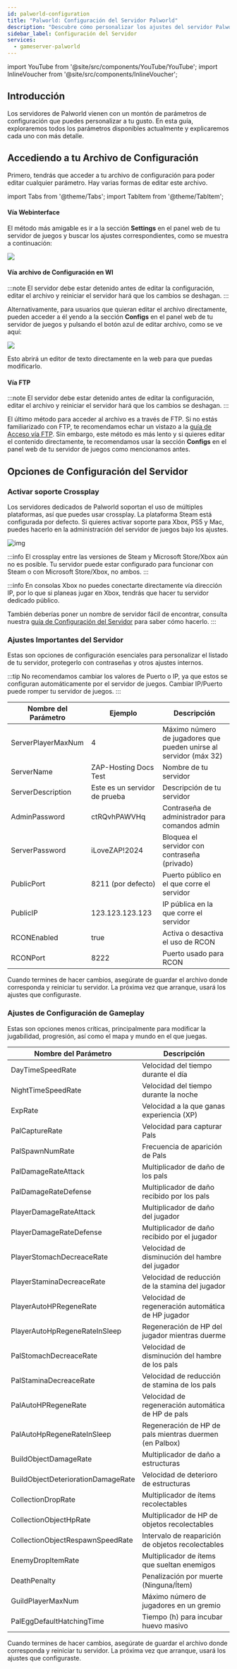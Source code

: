 ```yaml
---
id: palworld-configuration
title: "Palworld: Configuración del Servidor Palworld"
description: "Descubre cómo personalizar los ajustes del servidor Palworld para una experiencia de juego a tu medida y optimiza tu partida → Aprende más ahora"
sidebar_label: Configuración del Servidor
services:
  - gameserver-palworld
---
```


import YouTube from '@site/src/components/YouTube/YouTube';
import InlineVoucher from '@site/src/components/InlineVoucher';

## Introducción
Los servidores de Palworld vienen con un montón de parámetros de configuración que puedes personalizar a tu gusto. En esta guía, exploraremos todos los parámetros disponibles actualmente y explicaremos cada uno con más detalle.
<YouTube videoId="Trs9Ysxa1gc" imageSrc="https://screensaver01.zap-hosting.com/index.php/s/LsRSG5MHK9PyQZF/preview" title="¡Configura tu servidor Palworld en solo UN MINUTO!" description="¿Te gusta entender mejor cuando ves las cosas en acción? ¡Aquí te tenemos! Sumérgete en nuestro video que lo explica todo. Ya sea que tengas prisa o prefieras absorber la info de la forma más entretenida posible."/>

<InlineVoucher />

## Accediendo a tu Archivo de Configuración

Primero, tendrás que acceder a tu archivo de configuración para poder editar cualquier parámetro. Hay varias formas de editar este archivo.

import Tabs from '@theme/Tabs';
import TabItem from '@theme/TabItem';

<Tabs>
<TabItem value="settings" label="Vía Webinterface" default>

#### Vía Webinterface

El método más amigable es ir a la sección **Settings** en el panel web de tu servidor de juegos y buscar los ajustes correspondientes, como se muestra a continuación:

![](https://screensaver01.zap-hosting.com/index.php/s/QDPzFgWRrfB49HB/preview)
</TabItem>

<TabItem value="configs" label="Vía archivo de Configuración en WI">

#### Vía archivo de Configuración en WI

:::note
El servidor debe estar detenido antes de editar la configuración, editar el archivo y reiniciar el servidor hará que los cambios se deshagan.
:::

Alternativamente, para usuarios que quieran editar el archivo directamente, pueden acceder a él yendo a la sección **Configs** en el panel web de tu servidor de juegos y pulsando el botón azul de editar archivo, como se ve aquí:

![](https://github.com/zaphosting/docs/assets/42719082/53c8acad-7347-4c3e-85bf-5ae0ad423fc6)

Esto abrirá un editor de texto directamente en la web para que puedas modificarlo.

</TabItem>

<TabItem value="ftp" label="Vía FTP">


#### Vía FTP

:::note
El servidor debe estar detenido antes de editar la configuración, editar el archivo y reiniciar el servidor hará que los cambios se deshagan.
:::

El último método para acceder al archivo es a través de FTP. Si no estás familiarizado con FTP, te recomendamos echar un vistazo a la [guía de Acceso vía FTP](gameserver-ftpaccess.md). Sin embargo, este método es más lento y si quieres editar el contenido directamente, te recomendamos usar la sección **Configs** en el panel web de tu servidor de juegos como mencionamos antes.

</TabItem>
</Tabs>

## Opciones de Configuración del Servidor

### Activar soporte Crossplay

Los servidores dedicados de Palworld soportan el uso de múltiples plataformas, así que puedes usar crossplay. La plataforma Steam está configurada por defecto. Si quieres activar soporte para Xbox, PS5 y Mac, puedes hacerlo en la administración del servidor de juegos bajo los ajustes.

![img](https://screensaver01.zap-hosting.com/index.php/s/nD5kBoNH2JBfoxF/preview)

:::info
El crossplay entre las versiones de Steam y Microsoft Store/Xbox aún no es posible. Tu servidor puede estar configurado para funcionar con Steam o con Microsoft Store/Xbox, no ambos.
:::

:::info
En consolas Xbox no puedes conectarte directamente vía dirección IP, por lo que si planeas jugar en Xbox, tendrás que hacer tu servidor dedicado público.

También deberías poner un nombre de servidor fácil de encontrar, consulta nuestra [guía de Configuración del Servidor](palworld-configuration.md) para saber cómo hacerlo.
:::

### Ajustes Importantes del Servidor

Estas son opciones de configuración esenciales para personalizar el listado de tu servidor, protegerlo con contraseñas y otros ajustes internos.

:::tip
No recomendamos cambiar los valores de Puerto o IP, ya que estos se configuran automáticamente por el servidor de juegos. Cambiar IP/Puerto puede romper tu servidor de juegos.
:::

| Nombre del Parámetro           | Ejemplo                               | Descripción                                               |
| ------------------------------ | ------------------------------------- | --------------------------------------------------------- | 
| ServerPlayerMaxNum             | 4                                     | Máximo número de jugadores que pueden unirse al servidor (máx 32) |
| ServerName                     | ZAP-Hosting Docs Test                 | Nombre de tu servidor                                     |
| ServerDescription              | Este es un servidor de prueba         | Descripción de tu servidor                                |
| AdminPassword                  | ctRQvhPAWVHq                        | Contraseña de administrador para comandos admin          |
| ServerPassword                 | iLoveZAP!2024                       | Bloquea el servidor con contraseña (privado)             |
| PublicPort                     | 8211 (por defecto)                  | Puerto público en el que corre el servidor                |
| PublicIP                       | 123.123.123.123                     | IP pública en la que corre el servidor                     |
| RCONEnabled                    | true                                | Activa o desactiva el uso de RCON                          |
| RCONPort                       | 8222                                | Puerto usado para RCON                                     |

Cuando termines de hacer cambios, asegúrate de guardar el archivo donde corresponda y reiniciar tu servidor. La próxima vez que arranque, usará los ajustes que configuraste.

### Ajustes de Configuración de Gameplay

Estas son opciones menos críticas, principalmente para modificar la jugabilidad, progresión, así como el mapa y mundo en el que juegas.

| Nombre del Parámetro             | Descripción                                      | 
| -------------------------------- | ------------------------------------------------ | 
| DayTimeSpeedRate                 | Velocidad del tiempo durante el día              |
| NightTimeSpeedRate               | Velocidad del tiempo durante la noche            |
| ExpRate                        | Velocidad a la que ganas experiencia (XP)         |
| PalCaptureRate                 | Velocidad para capturar Pals                      |
| PalSpawnNumRate                | Frecuencia de aparición de Pals                   |
| PalDamageRateAttack            | Multiplicador de daño de los pals                 |
| PalDamageRateDefense           | Multiplicador de daño recibido por los pals      |
| PlayerDamageRateAttack         | Multiplicador de daño del jugador                  |
| PlayerDamageRateDefense        | Multiplicador de daño recibido por el jugador     |
| PlayerStomachDecreaceRate      | Velocidad de disminución del hambre del jugador   |
| PlayerStaminaDecreaceRate      | Velocidad de reducción de la stamina del jugador  |
| PlayerAutoHPRegeneRate         | Velocidad de regeneración automática de HP jugador|
| PlayerAutoHpRegeneRateInSleep  | Regeneración de HP del jugador mientras duerme    |
| PalStomachDecreaceRate         | Velocidad de disminución del hambre de los pals   |
| PalStaminaDecreaceRate         | Velocidad de reducción de stamina de los pals     |
| PalAutoHPRegeneRate            | Velocidad de regeneración automática de HP de pals|
| PalAutoHpRegeneRateInSleep     | Regeneración de HP de pals mientras duermen (en Palbox) |
| BuildObjectDamageRate          | Multiplicador de daño a estructuras                |
| BuildObjectDeteriorationDamageRate | Velocidad de deterioro de estructuras           |
| CollectionDropRate             | Multiplicador de ítems recolectables               |
| CollectionObjectHpRate         | Multiplicador de HP de objetos recolectables       |
| CollectionObjectRespawnSpeedRate | Intervalo de reaparición de objetos recolectables |
| EnemyDropItemRate              | Multiplicador de ítems que sueltan enemigos        |
| DeathPenalty                   | Penalización por muerte (Ninguna/Ítem)             |
| GuildPlayerMaxNum              | Máximo número de jugadores en un gremio            |
| PalEggDefaultHatchingTime      | Tiempo (h) para incubar huevo masivo               |

Cuando termines de hacer cambios, asegúrate de guardar el archivo donde corresponda y reiniciar tu servidor. La próxima vez que arranque, usará los ajustes que configuraste.

<InlineVoucher />